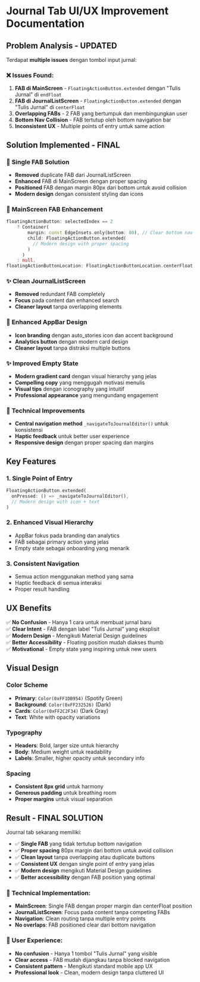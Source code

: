 # Journal Tab UI/UX Improvement Documentation

## Problem Analysis - UPDATED
Terdapat **multiple issues** dengan tombol input jurnal:

### ❌ **Issues Found:**
1. **FAB di MainScreen** - `FloatingActionButton.extended` dengan "Tulis Jurnal" di `endFloat`  
2. **FAB di JournalListScreen** - `FloatingActionButton.extended` dengan "Tulis Jurnal" di `centerFloat`  
3. **Overlapping FABs** - 2 FAB yang bertumpuk dan membingungkan user
4. **Bottom Nav Collision** - FAB tertutup oleh bottom navigation bar
5. **Inconsistent UX** - Multiple points of entry untuk same action

## Solution Implemented - FINAL

### 🎯 **Single FAB Solution**
- **Removed** duplicate FAB dari JournalListScreen
- **Enhanced** FAB di MainScreen dengan proper spacing
- **Positioned** FAB dengan margin 80px dari bottom untuk avoid collision
- **Modern design** dengan consistent styling dan icons

### 🎨 **MainScreen FAB Enhancement**
```dart
floatingActionButton: selectedIndex == 2
    ? Container(
        margin: const EdgeInsets.only(bottom: 80), // Clear bottom nav
        child: FloatingActionButton.extended(
          // Modern design with proper spacing
        )
      )
    : null,
floatingActionButtonLocation: FloatingActionButtonLocation.centerFloat,
```

### ✨ **Clean JournalListScreen**
- **Removed** redundant FAB completely
- **Focus** pada content dan enhanced search
- **Cleaner layout** tanpa overlapping elements

### 🎨 **Enhanced AppBar Design**  
- **Icon branding** dengan auto_stories icon dan accent background
- **Analytics button** dengan modern card design
- **Cleaner layout** tanpa distraksi multiple buttons

### ✨ **Improved Empty State**
- **Modern gradient card** dengan visual hierarchy yang jelas
- **Compelling copy** yang menggugah motivasi menulis
- **Visual tips** dengan iconography yang intuitif
- **Professional appearance** yang mengundang engagement

### 🔧 **Technical Improvements**
- **Central navigation method** `_navigateToJournalEditor()` untuk konsistensi
- **Haptic feedback** untuk better user experience
- **Responsive design** dengan proper spacing dan margins

## Key Features

### 1. **Single Point of Entry**
```dart
FloatingActionButton.extended(
  onPressed: () => _navigateToJournalEditor(),
  // Modern design with icon + text
)
```

### 2. **Enhanced Visual Hierarchy**
- AppBar fokus pada branding dan analytics
- FAB sebagai primary action yang jelas
- Empty state sebagai onboarding yang menarik

### 3. **Consistent Navigation**
- Semua action menggunakan method yang sama
- Haptic feedback di semua interaksi
- Proper result handling

## UX Benefits

✅ **No Confusion** - Hanya 1 cara untuk membuat jurnal baru  
✅ **Clear Intent** - FAB dengan label "Tulis Jurnal" yang eksplisit  
✅ **Modern Design** - Mengikuti Material Design guidelines  
✅ **Better Accessibility** - Floating position mudah diakses thumb  
✅ **Motivational** - Empty state yang inspiring untuk new users  

## Visual Design

### Color Scheme
- **Primary**: `Color(0xFF1DB954)` (Spotify Green)
- **Background**: `Color(0xFF232526)` (Dark)
- **Cards**: `Color(0xFF2C2F34)` (Dark Gray)
- **Text**: White with opacity variations

### Typography
- **Headers**: Bold, larger size untuk hierarchy
- **Body**: Medium weight untuk readability  
- **Labels**: Smaller, higher opacity untuk secondary info

### Spacing
- **Consistent 8px grid** untuk harmony
- **Generous padding** untuk breathing room
- **Proper margins** untuk visual separation

## Result - FINAL SOLUTION
Journal tab sekarang memiliki:
- ✅ **Single FAB** yang tidak tertutup bottom navigation  
- ✅ **Proper spacing** 80px margin dari bottom untuk avoid collision
- ✅ **Clean layout** tanpa overlapping atau duplicate buttons
- ✅ **Consistent UX** dengan single point of entry yang jelas
- ✅ **Modern design** mengikuti Material Design guidelines
- ✅ **Better accessibility** dengan FAB position yang optimal

### 🔧 **Technical Implementation:**
- **MainScreen**: Single FAB dengan proper margin dan centerFloat position
- **JournalListScreen**: Focus pada content tanpa competing FABs  
- **Navigation**: Clean routing tanpa multiple entry points
- **No overlaps**: FAB positioned clear dari bottom navigation

### 📱 **User Experience:**
- **No confusion** - Hanya 1 tombol "Tulis Jurnal" yang visible
- **Clear access** - FAB mudah dijangkau tanpa blocked navigation  
- **Consistent pattern** - Mengikuti standard mobile app UX
- **Professional look** - Clean, modern design tanpa cluttered UI
